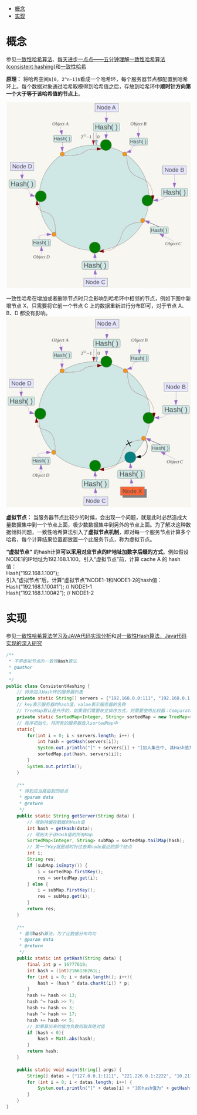 * [概念](#概念)
* [实现](#实现)

# 概念
参见[一致性哈希算法](https://my.oschina.net/jayhu/blog/732849)、[每天进步一点点——五分钟理解一致性哈希算法(consistent hashing)](https://blog.csdn.net/cywosp/article/details/23397179)和[一致性哈希](https://github.com/CyC2018/CS-Notes/blob/master/docs/notes/%E7%BC%93%E5%AD%98.md#%E4%B8%83%E4%B8%80%E8%87%B4%E6%80%A7%E5%93%88%E5%B8%8C)    

**原理：**
将哈希空间`$[0, 2^n-1]$`看成一个哈希环，每个服务器节点都配置到哈希环上。每个数据对象通过哈希取模得到哈希值之后，存放到哈希环中**顺时针方向第一个大于等于该哈希值的节点上**。

![一致性哈希算法](https://raw.githubusercontent.com/Andr-Robot/iMarkdownPhotos/master/Res/%E4%B8%80%E8%87%B4%E6%80%A7%E5%93%88%E5%B8%8C%E7%AE%97%E6%B3%95.jpg)    

一致性哈希在增加或者删除节点时只会影响到哈希环中相邻的节点，例如下图中新增节点 X，只需要将它前一个节点 C 上的数据重新进行分布即可，对于节点 A、B、D 都没有影响。    
![一致性哈希算法](https://raw.githubusercontent.com/Andr-Robot/iMarkdownPhotos/master/Res/%E4%B8%80%E8%87%B4%E6%80%A7%E5%93%88%E5%B8%8C%E7%AE%97%E6%B3%951.jpg)

**虚拟节点：**
当服务器节点比较少的时候，会出现一个问题，就是此时必然造成大量数据集中到一个节点上面，极少数数据集中到另外的节点上面。为了解决这种数据倾斜问题，一致性哈希算法引入了**虚拟节点机制**，即对每一个服务节点计算多个哈希，每个计算结果位置都放置一个此服务节点，称为虚拟节点。

**“虚拟节点”** 的hash计算**可以采用对应节点的IP地址加数字后缀的方式**。例如假设NODE1的IP地址为192.168.1.100。引入“虚拟节点”前，计算 cache A 的 hash 值：     
Hash(“192.168.1.100”);      
引入“虚拟节点”后，计算“虚拟节点”NODE1-1和NODE1-2的hash值：     
Hash(“192.168.1.100#1”); // NODE1-1    
Hash(“192.168.1.100#2”); // NODE1-2    

# 实现
参见[一致性哈希算法学习及JAVA代码实现分析](https://www.cnblogs.com/hapjin/p/4737207.html)和[对一致性Hash算法，Java代码实现的深入研究](https://www.cnblogs.com/xrq730/p/5186728.html)    

```java
/**
 * 不带虚拟节点的一致性Hash算法
 * @author 
 *
 */
public class ConsistentHashing {
	// 待添加入Hash环的服务器列表
	private static String[] servers = {"192.168.0.0:111", "192.168.0.1:111", "192.168.0.2:111","192.168.0.3:111", "192.168.0.4:111"};
	// key表示服务器的hash值，value表示服务器的名称
	// TreeMap默认是升序的，如果我们需要改变排序方式，则需要使用比较器：Comparator
	private static SortedMap<Integer, String> sortedMap = new TreeMap<>();
	// 程序初始化，将所有的服务器放入sortedMap中
	static{
		for(int i = 0; i < servers.length; i++) {
			int hash = getHash(servers[i]);
			System.out.println("[" + servers[i] + "]加入集合中, 其Hash值为" + hash);
			sortedMap.put(hash, servers[i]);
		}
		System.out.println();
	}
	
	/**
	 * 得到应当路由到的结点
	 * @param data
	 * @return
	 */
	public static String getServer(String data) {
		// 得到待缓存数据的Hash值
		int hash = getHash(data);
		// 得到大于该Hash值的所有Map
		SortedMap<Integer, String> subMap = sortedMap.tailMap(hash);
		// 第一个Key就是顺时针过去离node最近的那个结点
		int i;
		String res;
		if (subMap.isEmpty()) {
			i = sortedMap.firstKey();
			res = sortedMap.get(i);
		} else {
			i = subMap.firstKey();
			res = subMap.get(i);
		}
		return res;
	}
	
	/**
	 * 重写hash算法，为了让数据分布均匀
	 * @param data
	 * @return
	 */
	public static int getHash(String data) {
		final int p = 16777619;
		int hash = (int)2166136261L;
		for (int i = 0; i < data.length(); i++){
			hash = (hash ^ data.charAt(i)) * p;
		}
		hash += hash << 13;
		hash ^= hash >> 7;
		hash += hash << 3;
		hash ^= hash >> 17;
		hash += hash << 5;
		// 如果算出来的值为负数则取其绝对值
		if (hash < 0){
			hash = Math.abs(hash);
		}
		return hash;
	}
	
	public static void main(String[] args) {
		String[] datas = {"127.0.0.1:1111", "221.226.0.1:2222", "10.211.0.1:3333"};
		for (int i = 0; i < datas.length; i++) {
			System.out.println("[" + datas[i] + "]的hash值为" + getHash(datas[i]) + ", 被路由到结点[" + getServer(datas[i]) + "]");
		}
	}
}
```
